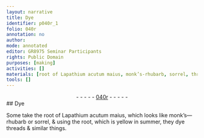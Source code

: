 ```yaml
---
layout: narrative
title: Dye
identifier: p040r_1
folio: 040r
annotation: no
author:
mode: annotated
editor: GR8975 Seminar Participants
rights: Public Domain
purposes: [making]
activities: []
materials: [root of Lapathium acutum maius, monk’s-rhubarb, sorrel, threads]
tools: []
---
```


 <div class="folio" align="center">- - - - - <a href="hhttp://gallica.bnf.fr/ark:/12148/btv1b10500001g/f85.image" target="_blank">040r</a> - - - - - </div>  
## Dye

 
Some take the <span class="material">root of Lapathium acutum maius</span>, which looks like <span class="material">monk’s—rhubarb</span> or <span class="material">sorrel</span>, & using the root, which is yellow in summer, they dye <span class="material">threads</span> & similar things.
 